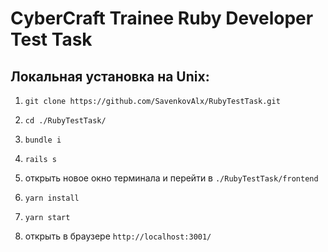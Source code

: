 # CyberCraft Trainee Ruby Developer Test Task

## Локальная установка на Unix:
1. `git clone https://github.com/SavenkovAlx/RubyTestTask.git`
2. `cd ./RubyTestTask/`
3. `bundle i`
4. `rails s`
   
5. открыть новое окно терминала и перейти в `./RubyTestTask/frontend`
6. `yarn install`
7. `yarn start`
8. открыть в браузере `http://localhost:3001/`
